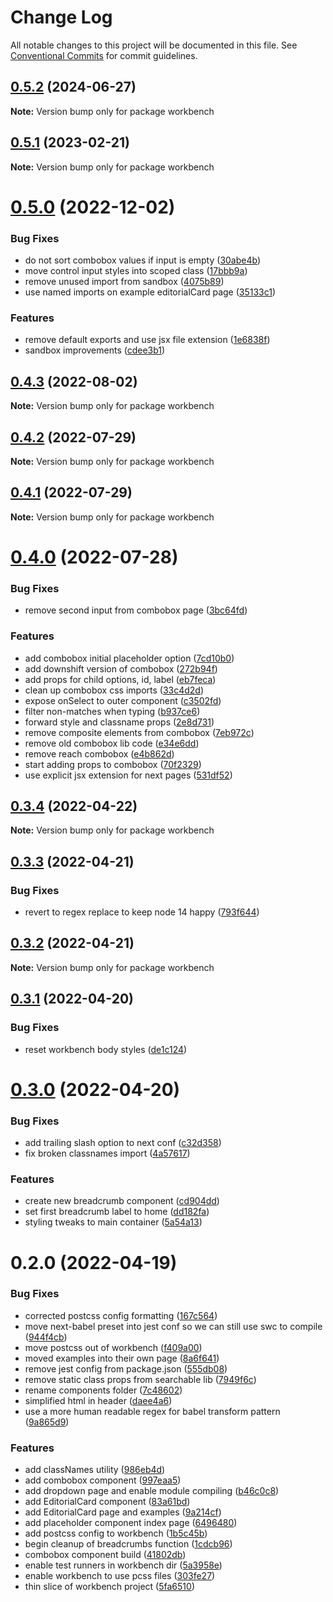 # Change Log

All notable changes to this project will be documented in this file.
See [Conventional Commits](https://conventionalcommits.org) for commit guidelines.

## [0.5.2](https://github.com/coopdigital/coop-frontend/compare/workbench@0.5.1...workbench@0.5.2) (2024-06-27)

**Note:** Version bump only for package workbench





## [0.5.1](https://github.com/coopdigital/coop-frontend/compare/workbench@0.5.0...workbench@0.5.1) (2023-02-21)

**Note:** Version bump only for package workbench





# [0.5.0](https://github.com/coopdigital/coop-frontend/compare/workbench@0.4.3...workbench@0.5.0) (2022-12-02)


### Bug Fixes

* do not sort combobox values if input is empty ([30abe4b](https://github.com/coopdigital/coop-frontend/commit/30abe4b09b216040ac3862c5a99be2d2a682c536))
* move control input styles into scoped class ([17bbb9a](https://github.com/coopdigital/coop-frontend/commit/17bbb9a1eeb3523aebee621739225237d3607bcc))
* remove unused import from sandbox ([4075b89](https://github.com/coopdigital/coop-frontend/commit/4075b89ec4e9e2d62813e14450906bff9180a8f2))
* use named imports on example editorialCard page ([35133c1](https://github.com/coopdigital/coop-frontend/commit/35133c15bf8f790a76798ce26d181a02986cee91))


### Features

* remove default exports and use jsx file extension ([1e6838f](https://github.com/coopdigital/coop-frontend/commit/1e6838fcc1ae74079b66d04094f5ad4d40794e7c))
* sandbox improvements ([cdee3b1](https://github.com/coopdigital/coop-frontend/commit/cdee3b1a0770d7b942003fe2599540d1aeb62fe2))





## [0.4.3](https://github.com/coopdigital/coop-frontend/compare/workbench@0.4.2...workbench@0.4.3) (2022-08-02)

**Note:** Version bump only for package workbench





## [0.4.2](https://github.com/coopdigital/coop-frontend/compare/workbench@0.4.1...workbench@0.4.2) (2022-07-29)

**Note:** Version bump only for package workbench





## [0.4.1](https://github.com/coopdigital/coop-frontend/compare/workbench@0.4.0...workbench@0.4.1) (2022-07-29)

**Note:** Version bump only for package workbench





# [0.4.0](https://github.com/coopdigital/coop-frontend/compare/workbench@0.3.4...workbench@0.4.0) (2022-07-28)


### Bug Fixes

* remove second input from combobox page ([3bc64fd](https://github.com/coopdigital/coop-frontend/commit/3bc64fd1baa1878d00685e3567159455a10472ca))


### Features

* add combobox initial placeholder option ([7cd10b0](https://github.com/coopdigital/coop-frontend/commit/7cd10b0ab91469e7a3af74880761b67e4fb144fa))
* add downshift version of combobox ([272b94f](https://github.com/coopdigital/coop-frontend/commit/272b94f2a2ffbaa609089ed94575874019604d70))
* add props for child options, id, label ([eb7feca](https://github.com/coopdigital/coop-frontend/commit/eb7feca682e237513b774ce0855c3ada174cf3d1))
* clean up combobox css imports ([33c4d2d](https://github.com/coopdigital/coop-frontend/commit/33c4d2d65799d44db0573df081f261c4927bcc83))
* expose onSelect to outer component ([c3502fd](https://github.com/coopdigital/coop-frontend/commit/c3502fd0e057fa9a45fd0bcc92be34265fae4ad8))
* filter non-matches when typing ([b937ce6](https://github.com/coopdigital/coop-frontend/commit/b937ce6f219e86630c41bfe2f3e9b3c2e5de2350))
* forward style and classname props ([2e8d731](https://github.com/coopdigital/coop-frontend/commit/2e8d7318f3d59418b39045a973e188885964bd93))
* remove composite elements from combobox ([7eb972c](https://github.com/coopdigital/coop-frontend/commit/7eb972c8087edd104f8bd3165fef95e4bf0be7ce))
* remove old combobox lib code ([e34e6dd](https://github.com/coopdigital/coop-frontend/commit/e34e6dd817596efa5fbecbac8c09a4a6aea446b4))
* remove reach combobox ([e4b862d](https://github.com/coopdigital/coop-frontend/commit/e4b862d7c993c914621fdaca899cb19904728832))
* start adding props to combobox ([70f2329](https://github.com/coopdigital/coop-frontend/commit/70f2329e032340f124a11bdb3e13846a4300fc5b))
* use explicit jsx extension for next pages ([531df52](https://github.com/coopdigital/coop-frontend/commit/531df5222528252b7e925780ecdfa5b86e46285f))





## [0.3.4](https://github.com/coopdigital/coop-frontend/compare/workbench@0.3.3...workbench@0.3.4) (2022-04-22)

**Note:** Version bump only for package workbench





## [0.3.3](https://github.com/coopdigital/coop-frontend/compare/workbench@0.3.2...workbench@0.3.3) (2022-04-21)


### Bug Fixes

* revert to regex replace to keep node 14 happy ([793f644](https://github.com/coopdigital/coop-frontend/commit/793f644d290069652b8be727f794daafea7b9be2))





## [0.3.2](https://github.com/coopdigital/coop-frontend/compare/workbench@0.3.1...workbench@0.3.2) (2022-04-21)

**Note:** Version bump only for package workbench





## [0.3.1](https://github.com/coopdigital/coop-frontend/compare/workbench@0.3.0...workbench@0.3.1) (2022-04-20)


### Bug Fixes

* reset workbench body styles ([de1c124](https://github.com/coopdigital/coop-frontend/commit/de1c12424a44b5b9d769b9d114a7893e4445d931))





# [0.3.0](https://github.com/coopdigital/coop-frontend/compare/workbench@0.2.0...workbench@0.3.0) (2022-04-20)


### Bug Fixes

* add trailing slash option to next conf ([c32d358](https://github.com/coopdigital/coop-frontend/commit/c32d358e8fb0c1b8e41ba1239c62e04d6d5ff7c3))
* fix broken classnames import ([4a57617](https://github.com/coopdigital/coop-frontend/commit/4a576179b98e2584ee1f473eae0c694c2d4bc3ee))


### Features

* create new breadcrumb component ([cd904dd](https://github.com/coopdigital/coop-frontend/commit/cd904ddec6d8ba52cb1d0097230b98c32cf1fde5))
* set first breadcrumb label to home ([dd182fa](https://github.com/coopdigital/coop-frontend/commit/dd182fa95a307715dfab547d0e114310529f75b1))
* styling tweaks to main container ([5a54a13](https://github.com/coopdigital/coop-frontend/commit/5a54a13c70cc889b793cb06c098e132f899aad07))





# 0.2.0 (2022-04-19)


### Bug Fixes

* corrected postcss config formatting ([167c564](https://github.com/coopdigital/coop-frontend/commit/167c56482966761ef4eb7088754edbbdddbb88e0))
* move next-babel preset into jest conf so we can still use swc to compile ([944f4cb](https://github.com/coopdigital/coop-frontend/commit/944f4cb65bc48781358ca63f7c3ca848f4171d7e))
* move postcss out of workbench ([f409a00](https://github.com/coopdigital/coop-frontend/commit/f409a003110f5ba916b8d32203b48deb00255d33))
* moved examples into their own page ([8a6f641](https://github.com/coopdigital/coop-frontend/commit/8a6f641e46abd818e68553dad4a1fc1d16b7a7ba))
* remove jest config from package.json ([555db08](https://github.com/coopdigital/coop-frontend/commit/555db08ebbf83dde4a21422b65b95b754a9877c3))
* remove static class props from searchable lib ([7949f6c](https://github.com/coopdigital/coop-frontend/commit/7949f6c65407124347ec8c9679aff754dba35cab))
* rename components folder ([7c48602](https://github.com/coopdigital/coop-frontend/commit/7c4860258277505bdb86815e2723448043b073f6))
* simplified html in header ([daee4a6](https://github.com/coopdigital/coop-frontend/commit/daee4a62fc5ee0fea844265a4dbb9e2e550f8233))
* use a more human readable regex for babel transform pattern ([9a865d9](https://github.com/coopdigital/coop-frontend/commit/9a865d943289417cc08b23ddf39ddf23b94fd7e4))


### Features

* add classNames utility ([986eb4d](https://github.com/coopdigital/coop-frontend/commit/986eb4db71e3a82d7e41c5572e51cb2d236a9168))
* add combobox component ([997eaa5](https://github.com/coopdigital/coop-frontend/commit/997eaa5544a0aae2fbcc48e33a7357d8358094ba))
* add dropdown page and enable module compiling ([b46c0c8](https://github.com/coopdigital/coop-frontend/commit/b46c0c8bbb908f1cac6283395ef4994dabc21b35))
* add EditorialCard component ([83a61bd](https://github.com/coopdigital/coop-frontend/commit/83a61bd54eeb854e3190e40d77101a3c40ee984c))
* add EditorialCard page and examples ([9a214cf](https://github.com/coopdigital/coop-frontend/commit/9a214cf2fb83dfc640e8b73a7841c4f669fe1d63))
* add placeholder component index page ([6496480](https://github.com/coopdigital/coop-frontend/commit/6496480f8b5c67802bda4a7aee42ee31cf217a4e))
* add postcss config to workbench ([1b5c45b](https://github.com/coopdigital/coop-frontend/commit/1b5c45bfa85ed30c3802b6feb023eea6cc2d75f4))
* begin cleanup of breadcrumbs function ([1cdcb96](https://github.com/coopdigital/coop-frontend/commit/1cdcb96375e615496f53778a291dca8f0cea5ef7))
* combobox component build ([41802db](https://github.com/coopdigital/coop-frontend/commit/41802db5e4f53f6d488c74ac3367d1e6796caab1))
* enable test runners in workbench dir ([5a3958e](https://github.com/coopdigital/coop-frontend/commit/5a3958e356bf05fa6041748cc9febffc21a1a2f6))
* enable workbench to use pcss files ([303fe27](https://github.com/coopdigital/coop-frontend/commit/303fe27761bf97a651015ea0f772da85d52f3bc0))
* thin slice of workbench project ([5fa6510](https://github.com/coopdigital/coop-frontend/commit/5fa6510f5e7ab59fead041c1db0d21aee4912845))
